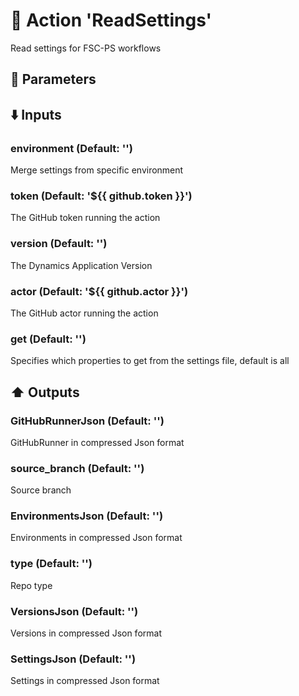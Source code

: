 # :rocket: Action 'ReadSettings' 
Read settings for FSC-PS workflows 
## :wrench: Parameters 
## :arrow_down: Inputs 
### environment (Default: '') 
 Merge settings from specific environment 

### token (Default: '${{ github.token }}') 
 The GitHub token running the action 

### version (Default: '') 
 The Dynamics Application Version 

### actor (Default: '${{ github.actor }}') 
 The GitHub actor running the action 

### get (Default: '') 
 Specifies which properties to get from the settings file, default is all 

## :arrow_up: Outputs 
### GitHubRunnerJson (Default: '') 
 GitHubRunner in compressed Json format 

### source_branch (Default: '') 
 Source branch 

### EnvironmentsJson (Default: '') 
 Environments in compressed Json format 

### type (Default: '') 
 Repo type 

### VersionsJson (Default: '') 
 Versions in compressed Json format 

### SettingsJson (Default: '') 
 Settings in compressed Json format 


